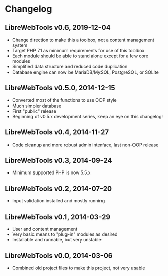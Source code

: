 # Changelog

## LibreWebTools v0.6, 2019-12-04
- Change direction to make this a toolbox, not a content management system
- Target PHP 7.1 as minimum requirements for use of this toolbox
- Each module should be able to stand alone except for a few core modules
- Simplified data structure and reduced code duplication
- Database engine can now be MariaDB/MySQL, PostgreSQL, or SQLite

## LibreWebTools v0.5.0, 2014-12-15
- Converted most of the functions to use OOP style
- Much simpler database
- First "public" release
- Beginning of v0.5.x development series, keep an eye on this changelog!

## LibreWebTools v0.4, 2014-11-27
- Code cleanup and more robust admin interface, last non-OOP release

## LibreWebTools v0.3, 2014-09-24
- Minimum supported PHP is now 5.5.x

## LibreWebTools v0.2, 2014-07-20
- Input validation installed and mostly running

## LibreWebTools v0.1, 2014-03-29
- User and content management
- Very basic means to "plug-in" modules as desired
- Installable and runnable, but very unstable

## LibreWebTools v0.0, 2014-03-06
- Combined old project files to make this project, not very usable

